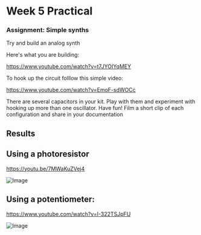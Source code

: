 # Week 5 Practical

### Assignment: Simple synths

Try and build an analog synth

Here's what you are building:

https://www.youtube.com/watch?v=t7JYOIYqMEY

To hook up the circuit folllow this simple video:

https://www.youtube.com/watch?v=EmoF-sdWOCc

There are several capacitors in your kit. Play with them and experiment with hooking up more than one oscillator. Have fun!
Film a short clip of each configuration and share in your documentation

## Results

## Using a photoresistor

https://youtu.be/7MWaKuZVej4

![Image](img-1.png)

## Using a potentiometer:

https://www.youtube.com/watch?v=I-322TSJpFU

![Image](img-2.png)
